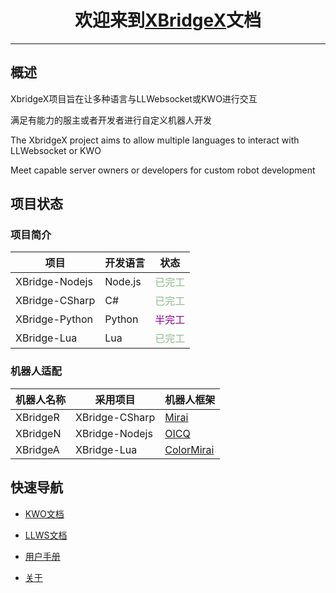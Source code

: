 # <center>欢迎来到[XBridgeX](https://github.com/XBridgeX)文档</center>

***

## 概述

XbridgeX项目旨在让多种语言与LLWebsocket或KWO进行交互

满足有能力的服主或者开发者进行自定义机器人开发


The XbridgeX project aims to allow multiple languages to interact with LLWebsocket or KWO

Meet capable server owners or developers for custom robot development


## 项目状态

### 项目简介

|项目|开发语言|状态|
|--|--|--|
|XBridge-Nodejs|Node.js|<font color="DarkSeaGreen">已完工</font>|
|XBridge-CSharp|C#|<font color="DarkSeaGreen">已完工</font>|
|XBridge-Python|Python|<font color="DarkMagenta">半完工</font>|
|XBridge-Lua|Lua|<font color="DarkSeaGreen">已完工</font>|

### 机器人适配

|机器人名称|采用项目|机器人框架|
|--|--|--|
|XBridgeR|XBridge-CSharp|[Mirai](https://github.com/mamoe/mirai)|
|XBridgeN|XBridge-Nodejs|[OICQ](https://github.com/takayama-lily/oicq)|
|XBridgeA|XBridge-Lua|[ColorMirai](https://github.com/Coloryr/ColorMirai)|


## 快速导航

- [KWO文档](./KWO/pack.md)

- [LLWS文档](./LLWS/pack.md)

- [用户手册](./user/index.md)

- [关于](./about.md)